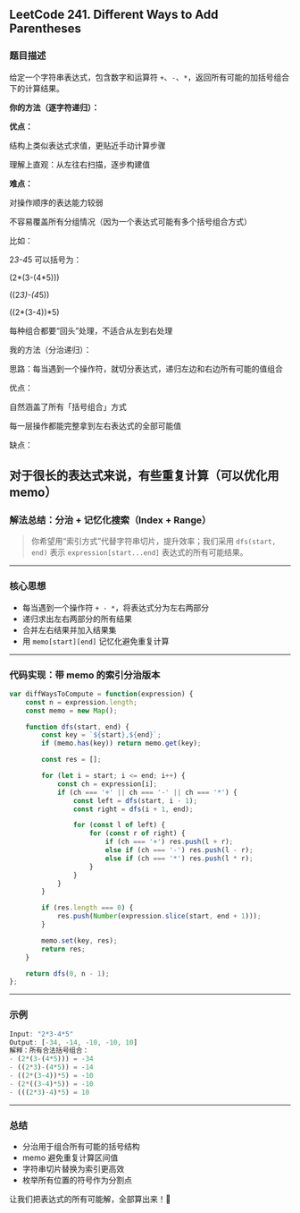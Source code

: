 ## LeetCode 241. Different Ways to Add Parentheses

### 题目描述
给定一个字符串表达式，包含数字和运算符 `+`、`-`、`*`，返回所有可能的加括号组合下的计算结果。

**你的方法（逐字符递归）：**

**优点：**      

结构上类似表达式求值，更贴近手动计算步骤

理解上直观：从左往右扫描，逐步构建值


**难点：**

对操作顺序的表达能力较弱      

不容易覆盖所有分组情况（因为一个表达式可能有多个括号组合方式）   

比如： 

2*3-4*5 可以括号为：   
      
(2*(3-(4*5)))      

((2*3)-(4*5))      

((2*(3-4))*5)       


每种组合都要“回头”处理，不适合从左到右处理      

我的方法（分治递归）：

思路：每当遇到一个操作符，就切分表达式，递归左边和右边所有可能的值组合

优点：  

自然涵盖了所有「括号组合」方式         

每一层操作都能完整拿到左右表达式的全部可能值     

缺点：          

对于很长的表达式来说，有些重复计算（可以优化用 memo）     
---

### 解法总结：分治 + 记忆化搜索（Index + Range）

> 你希望用“索引方式”代替字符串切片，提升效率；我们采用 `dfs(start, end)` 表示 `expression[start...end]` 表达式的所有可能结果。

---

### 核心思想

- 每当遇到一个操作符 `+ - *`，将表达式分为左右两部分
- 递归求出左右两部分的所有结果
- 合并左右结果并加入结果集
- 用 `memo[start][end]` 记忆化避免重复计算

---

### 代码实现：带 memo 的索引分治版本

```js
var diffWaysToCompute = function(expression) {
    const n = expression.length;
    const memo = new Map();

    function dfs(start, end) {
        const key = `${start},${end}`;
        if (memo.has(key)) return memo.get(key);

        const res = [];

        for (let i = start; i <= end; i++) {
            const ch = expression[i];
            if (ch === '+' || ch === '-' || ch === '*') {
                const left = dfs(start, i - 1);
                const right = dfs(i + 1, end);

                for (const l of left) {
                    for (const r of right) {
                        if (ch === '+') res.push(l + r);
                        else if (ch === '-') res.push(l - r);
                        else if (ch === '*') res.push(l * r);
                    }
                }
            }
        }

        if (res.length === 0) {
            res.push(Number(expression.slice(start, end + 1)));
        }

        memo.set(key, res);
        return res;
    }

    return dfs(0, n - 1);
};
```

---

### 示例

```js
Input: "2*3-4*5"
Output: [-34, -14, -10, -10, 10]
解释：所有合法括号组合：
- (2*(3-(4*5))) = -34
- ((2*3)-(4*5)) = -14
- ((2*(3-4))*5) = -10
- (2*((3-4)*5)) = -10
- (((2*3)-4)*5) = 10
```

---

### 总结
- 分治用于组合所有可能的括号结构
- memo 避免重复计算区间值
- 字符串切片替换为索引更高效
- 枚举所有位置的符号作为分割点

让我们把表达式的所有可能解，全部算出来！🚀
